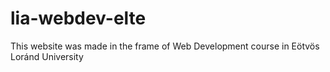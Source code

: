 # lia-webdev-elte
This website was made in the frame of Web Development course in Eötvös Loránd University

